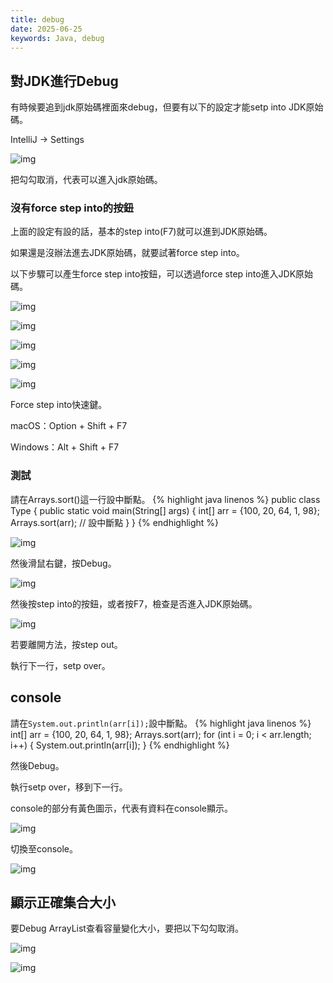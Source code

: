 ```yaml
---
title: debug
date: 2025-06-25
keywords: Java, debug
---
```

## 對JDK進行Debug
有時候要追到jdk原始碼裡面來debug，但要有以下的設定才能setp into JDK原始碼。

IntelliJ -> Settings

![img]({{site.imgurl}}/editor/debug1.png)

把勾勾取消，代表可以進入jdk原始碼。

### 沒有force step into的按鈕
上面的設定有設的話，基本的step into(F7)就可以進到JDK原始碼。

如果還是沒辦法進去JDK原始碼，就要試著force step into。

以下步驟可以產生force step into按鈕，可以透過force step into進入JDK原始碼。

![img]({{site.imgurl}}/editor/debug2.png)

![img]({{site.imgurl}}/editor/debug3.png)

![img]({{site.imgurl}}/editor/debug4.png)

![img]({{site.imgurl}}/editor/debug5.png)

![img]({{site.imgurl}}/editor/debug6.png)

Force step into快速鍵。

macOS：Option + Shift + F7

Windows：Alt + Shift + F7

### 測試
請在Arrays.sort()這一行設中斷點。
{% highlight java linenos %}
public class Type {
  public static void main(String[] args) {
    int[] arr = {100, 20, 64, 1, 98};
    Arrays.sort(arr);  // 設中斷點
  }
}
{% endhighlight %}

![img]({{site.imgurl}}/editor/debug7.png)

然後滑鼠右鍵，按Debug。

![img]({{site.imgurl}}/editor/debug8.png)

然後按step into的按鈕，或者按F7，檢查是否進入JDK原始碼。

![img]({{site.imgurl}}/editor/debug9.png)

若要離開方法，按step out。

執行下一行，setp over。

## console
請在`System.out.println(arr[i]);`設中斷點。
{% highlight java linenos %}
int[] arr = {100, 20, 64, 1, 98};
Arrays.sort(arr);
for (int i = 0; i < arr.length; i++) {
  System.out.println(arr[i]);
}
{% endhighlight %}

然後Debug。

執行setp over，移到下一行。

console的部分有黃色圖示，代表有資料在console顯示。

![img]({{site.imgurl}}/editor/debug10.png)

切換至console。

![img]({{site.imgurl}}/editor/debug11.png)

## 顯示正確集合大小
要Debug ArrayList查看容量變化大小，要把以下勾勾取消。

![img]({{site.imgurl}}/editor/debug12.png)

![img]({{site.imgurl}}/editor/debug13.png)